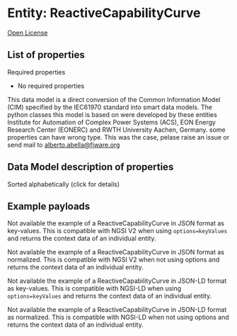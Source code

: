 Entity: ReactiveCapabilityCurve  
===============================  
[Open License](https://github.com/smart-data-models//dataModel.EnergyCIM/blob/master/ReactiveCapabilityCurve/LICENSE.md)  

## List of properties  

Required properties  
- No required properties    
This data model is a direct conversion of the Common Information Model (CIM) specified by the IEC61970 standard into smart data models. The python classes this model is based on were developed by these entities Institute for Automation of Complex Power Systems (ACS), EON Energy Research Center (EONERC) and RWTH University Aachen, Germany. some properties can have wrong type. This was the case, pelase raise an issue or send mail to alberto.abella@fiware.org  
## Data Model description of properties  
Sorted alphabetically (click for details)  
## Example payloads    
Not available the example of a ReactiveCapabilityCurve in JSON format as key-values. This is compatible with NGSI V2 when  using `options=keyValues` and returns the context data of an individual entity.  
Not available the example of a ReactiveCapabilityCurve in JSON format as normalized. This is compatible with NGSI V2 when not using options and returns the context data of an individual entity.  
Not available the example of a ReactiveCapabilityCurve in JSON-LD format as key-values. This is compatible with NGSI-LD when  using `options=keyValues` and returns the context data of an individual entity.  
Not available the example of a ReactiveCapabilityCurve in JSON-LD format as normalized. This is compatible with NGSI-LD when not using options and returns the context data of an individual entity.  
